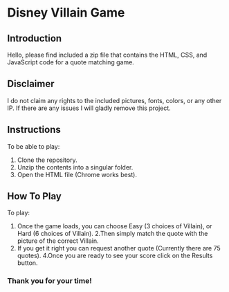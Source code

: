 # Disney Villain Game

## Introduction
Hello, please find included a zip file that contains the HTML, CSS, and JavaScript code for a quote matching game.


## Disclaimer
I do not claim any rights to the included pictures, fonts, colors, or any other IP. If there are any issues I will gladly remove this project.

## Instructions
To be able to play:
1. Clone the repository.
2. Unzip the contents into a singular folder.
3. Open the HTML file (Chrome works best).

## How To Play
To play:
1. Once the game loads, you can choose Easy (3 choices of Villain), or Hard (6 choices of Villain). 
2.Then simply match the quote with the picture of the correct Villain.
3. If you get it right you can request another quote (Currently there are 75 quotes).
4.Once you are ready to see your score click on the Results button.

### Thank you for your time!
